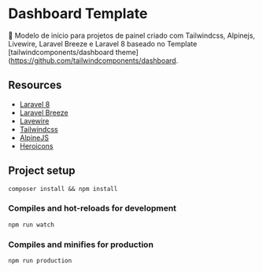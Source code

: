 # Dashboard Template


🧶 Modelo de início para projetos de painel criado com Tailwindcss, Alpinejs, Livewire, Laravel Breeze e Laravel 8 baseado no Template [tailwindcomponents/dashboard theme](https://github.com/tailwindcomponents/dashboard.


## Resources
- [Laravel 8](https://laravel.com)
- [Laravel Breeze](https://laravel.com/docs/8.x/starter-kits#laravel-breeze)
- [Lavewire](https://laravel-livewire.com/)
- [Tailwindcss](https://tailwindcss.com)
- [AlpineJS](https://github.com/alpinejs/alpine)
- [Heroicons](https://heroicons.dev)


## Project setup
```
composer install && npm install
```

### Compiles and hot-reloads for development
```
npm run watch
```

### Compiles and minifies for production
```
npm run production
```
